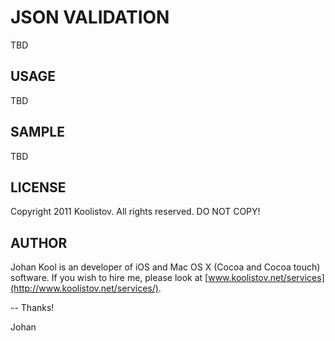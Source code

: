 JSON VALIDATION
===============

TBD

USAGE
-----
TBD

SAMPLE
------
TBD

LICENSE
-------
Copyright 2011 Koolistov. All rights reserved. DO NOT COPY!

AUTHOR
------
Johan Kool is an developer of iOS and Mac OS X (Cocoa and Cocoa touch) software. If you wish to hire me, please look at [www.koolistov.net/services](http://www.koolistov.net/services/).

-- Thanks!

   Johan
